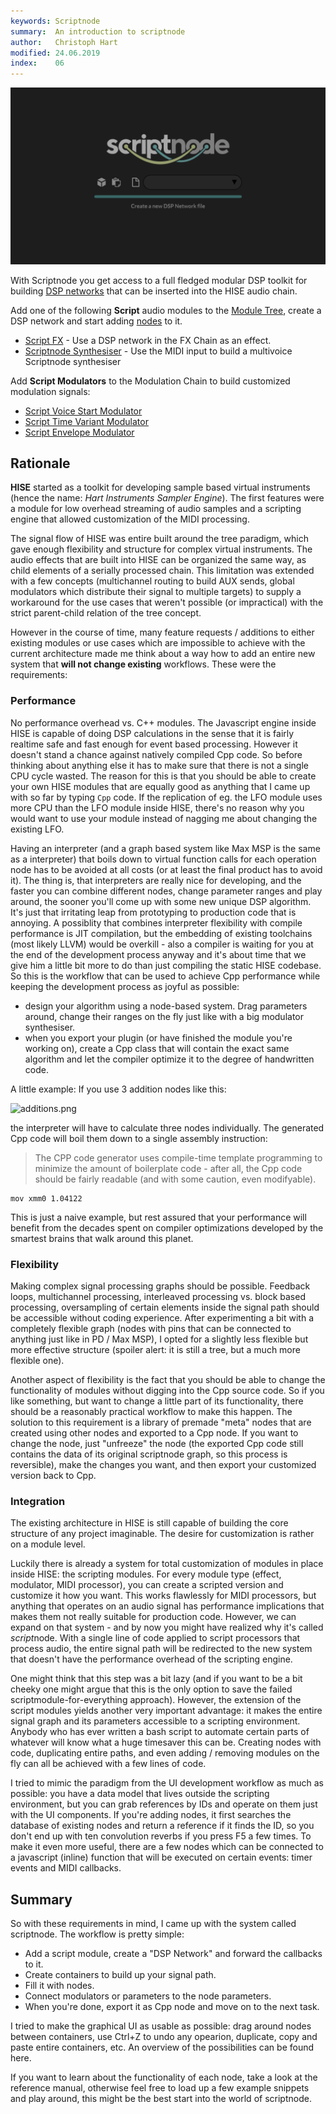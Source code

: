 ```yaml
---
keywords: Scriptnode
summary:  An introduction to scriptnode
author:   Christoph Hart
modified: 24.06.2019
index:    06
---
```


![scriptnode-start](/images/interface/scriptnode-start.png)

With Scriptnode you get access to a full fledged modular DSP toolkit for building [DSP networks](/scriptnode/manual/glossary#dsp-network) that can be inserted into the HISE audio chain.

Add one of the following **Script** audio modules to the [Module Tree](/introduction/hise-interface/left-panel/module-tree), create a DSP network and start adding [nodes](/scriptnode/list) to it.

- [Script FX](/hise-modules/effects/list/scriptfx) - Use a DSP network in the FX Chain as an effect.
- [Scriptnode Synthesiser](/hise-modules/sound-generators/list/scriptsynth) - Use the MIDI input to build a multivoice Scriptnode synthesiser

Add **Script Modulators** to the Modulation Chain to build customized modulation signals:
- [Script Voice Start Modulator](/hise-modules/modulators/voice-start-modulators/list/scriptvoicestartmodulator)
- [Script Time Variant Modulator](/hise-modules/modulators/time-variant-modulators/list/scripttimevariantmodulator)
- [Script Envelope Modulator](/hise-modules/modulators/envelopes/list/scriptenvelopemodulator)


## Rationale

**HISE** started as a toolkit for developing sample based virtual instruments (hence the name: *Hart Instruments Sampler Engine*). The first features were a module for low overhead streaming of audio samples and a scripting engine that allowed customization of the MIDI processing.

The signal flow of HISE was entire built around the tree paradigm, which gave enough flexibility and structure for complex virtual instruments. The audio effects that are built into HISE can be organized the same way, as child elements of a serially processed chain. This limitation was extended with a few concepts (multichannel routing to build AUX sends, global modulators which distribute their signal to multiple targets) to supply a workaround for the use cases that weren't possible (or impractical) with the strict parent-child relation of the tree concept.

However in the course of time, many feature requests / additions to either existing modules or use cases which are impossible to achieve with the current architecture made me think about a way how to add an entire new system that **will not change existing** workflows. These were the requirements:

### Performance

No performance overhead vs. C++ modules. The Javascript engine inside HISE is capable of doing DSP calculations in the sense that it is fairly realtime safe and fast enough for event based processing. However it doesn't stand a chance against natively compiled Cpp code.
So before thinking about anything else it has to make sure that there is not a single CPU cycle wasted. The reason for this is that you should be able to create your own HISE modules that are equally good as anything that I came up with so far by typing `Cpp` code. If the replication of eg. the LFO module uses more CPU than the LFO module inside HISE, there's no reason why you would want to use your module instead of nagging me about changing the existing LFO.

Having an interpreter (and a graph based system like Max MSP is the same as a interpreter) that boils down to virtual function calls for each operation node has to be avoided at all costs (or at least the final product has to avoid it). The thing is, that interpreters are really nice for developing, and the faster you can combine different nodes, change parameter ranges and play around, the sooner you'll come up with some new unique DSP algorithm. It's just that irritating leap from prototyping to production code that is annoying.
A possiblity that combines interpreter flexibility with compile performance is JIT compilation, but the embedding of existing toolchains (most likely LLVM) would be overkill - also a compiler is waiting for you at the end of the development process anyway and it's about time that we give him a little bit more to do than just compiling the static HISE codebase. 
So this is the workflow that can be used to achieve Cpp performance while keeping the development process as joyful as possible:


- design your algorithm using a node-based system. Drag parameters around, change their ranges on the fly just like with a big modulator synthesiser.
- when you export your plugin (or have finished the module you're working on), create a Cpp class that will contain the exact same algorithm and let the compiler optimize it to the degree of handwritten code.

A little example: If you use 3 addition nodes like this:

![additions.png](/images/custom/scriptnode/additions.png)

the interpreter will have to calculate three nodes individually. The generated Cpp code will boil them down to a single assembly instruction:

> The CPP code generator uses compile-time template programming to minimize the amount of boilerplate code - after all, the Cpp code should be fairly readable (and with some caution, even modifyable).

```assembly
mov xmm0 1.04122
```

This is just a naive example, but rest assured that your performance will benefit from the decades spent on compiler optimizations developed by the smartest brains that walk around this planet.

### Flexibility

Making complex signal processing graphs should be possible. Feedback loops, multichannel processing, interleaved processing vs. block based processing, oversampling of certain elements inside the signal path should be accessible without coding experience. After experimenting a bit with a completely flexible graph (nodes with pins that can be connected to anything just like in PD / Max MSP), I opted for a slightly less flexible but more effective structure (spoiler alert: it is still a tree, but a much more flexible one).

Another aspect of flexibility is the fact that you should be able to change the functionality of modules without digging into the Cpp source code. So if you like something, but want to change a little part of its functionality, there should be a reasonably practical workflow to make this happen. The solution to this requirement is a library of premade "meta" nodes that are created using other nodes and exported to a Cpp node. If you want to change the node, just "unfreeze" the node (the exported Cpp code still contains the data of its original scriptnode graph, so this process is reversible), make the changes you want, and then export your customized version back to Cpp.

### Integration

The existing architecture in HISE is still capable of building the core structure of any project imaginable. The desire for customization is rather on a module level. 

Luckily there is already a system for total customization of modules in place inside HISE: the scripting modules. For every module type (effect, modulator, MIDI processor), you can create a scripted version and customize it how you want. This works flawlessly for MIDI processors, but anything that operates on an audio signal has performance implications that makes them not really suitable for production code.
However, we can expand on that system - and by now you might have realized why it's called *script*node.
With a single line of code applied to script processors that process audio, the entire signal path will be redirected to the new system that doesn't have the performance overhead of the scripting engine.

One might think that this step was a bit lazy (and if you want to be a bit cheeky one might argue that this is the only option to save the failed scriptmodule-for-everything approach). However, the extension of the script modules yields another very important advantage: it makes the entire signal graph and its parameters accessible to a scripting environment. Anybody who has ever written a bash script to automate certain parts of whatever will know what a huge timesaver this can be. Creating nodes with code, duplicating entire paths, and even adding / removing modules on the fly can all be achieved with a few lines of code.

I tried to mimic the paradigm from the UI development workflow as much as possible: you have a data model that lives outside the scripting environment, but you can grab references by IDs and operate on them just with the UI components. If you're adding nodes, it first searches the database of existing nodes and return a reference if it finds the ID, so you don't end up with ten convolution reverbs if you press F5 a few times.
To make it even more useful, there are a few nodes which can be connected to a javascript (inline) function that will be executed on certain events: timer events and MIDI callbacks.

## Summary

So with these requirements in mind, I came up with the system called scriptnode. The workflow is pretty simple: 

- Add a script module, create a "DSP Network" and forward the callbacks to it.
- Create containers to build up your signal path.
- Fill it with nodes.
- Connect modulators or parameters to the node parameters.
- When you're done, export it as Cpp node and move on to the next task.

I tried to make the graphical UI as usable as possible: drag around nodes between containers, use Ctrl+Z to undo any opearion, duplicate, copy and paste entire containers, etc. An overview of the possibilities can be found here.

If you want to learn about the functionality of each node, take a look at the reference manual, otherwise feel free to load up a few example snippets and play around, this might be the best start into the world of scriptnode.
